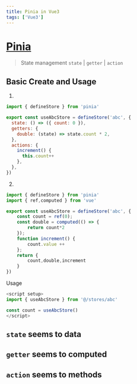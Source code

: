```yaml
---
title: Pinia in Vue3
tags: ['Vue3']
---
```


# [Pinia](https://pinia.vuejs.org/zh)
> State management
> `state` | `getter` | `action`

## Basic Create and Usage
1. 
```js
import { defineStore } from 'pinia'

export const useAbcStore = defineStore('abc', {
  state: () => ({ count: 0 }),
  getters: {
    double: (state) => state.count * 2,
  },
  actions: {
    increment() {
      this.count++
    },
  },
})
```
2. 
```js
import { defineStore } from 'pinia'
import { ref,computed } from 'vue'

export const useAbcStore = defineStore('abc', {
	const count = ref(0);
	const double = computed(() => {
		return count*2
	});
	function increment() {
		count.value ++
	};
	return {
		count,double,increment
	}
})
```
Usage
```js
<script setup>
import { useAbcStore } from '@/stores/abc'

const count = useAbcStore()
</script>
```

## `state` seems to data
## `getter` seems to computed
## `action` seems to methods

